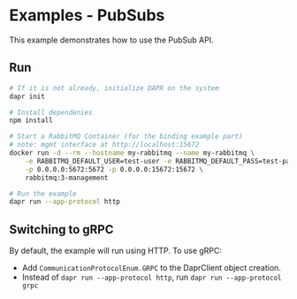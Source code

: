 # Examples - PubSubs

This example demonstrates how to use the PubSub API.

## Run

```bash
# If it is not already, initialize DAPR on the system
dapr init

# Install dependenies
npm install

# Start a RabbitMQ Container (for the binding example part)
# note: mgmt interface at http://localhost:15672 
docker run -d --rm --hostname my-rabbitmq --name my-rabbitmq \
    -e RABBITMQ_DEFAULT_USER=test-user -e RABBITMQ_DEFAULT_PASS=test-password \
    -p 0.0.0.0:5672:5672 -p 0.0.0.0:15672:15672 \
    rabbitmq:3-management

# Run the example
dapr run --app-protocol http
```

## Switching to gRPC

By default, the example will run using HTTP. To use gRPC:

- Add `CommunicationProtocolEnum.GRPC` to the DaprClient object creation.
- Instead of `dapr run --app-protocol http`, run `dapr run --app-protocol grpc`